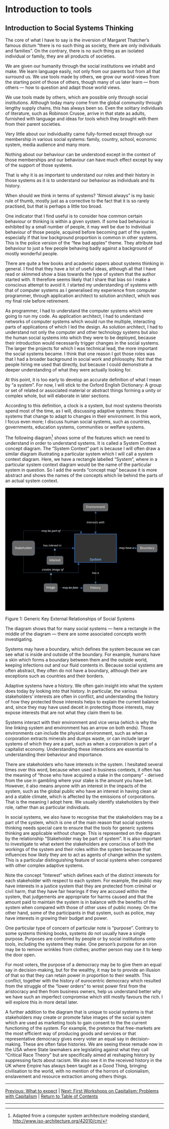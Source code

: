# Introduction to tools

## Introduction to Social Systems Thinking

The core of what I have to say is the inversion of Margaret Thatcher’s famous dictum “there is no such thing as society, there are only individuals and families”.
On the contrary, there is no such thing as an isolated individual or family, they are all products of societies.

We are given our humanity through the social institutions we inhabit and make. We learn language easily, not only from our parents but from all that surround us. We use tools made by others, we grow our world-views from the starting point of those of others, though many of us later learn — from others — how to question and adapt those world views.

We use tools made by others, which are possible only through social institutions. Although today many come from the global community through lengthy supply chains, this has always been so. Even the solitary individuals of literature, such as Robinson Crusoe, arrive in that state as adults, furnished with language and ideas for tools which they brought with them from their parent societies.

Very little about our individuality came fully-formed except through our membership in various social systems: family, country, school, economic system, media audience and many more.

Nothing about our behaviour can be understood except in the context of those memberships and our behaviour can have much effect except by way of the support of those systems.

That is why it is as important to understand our roles and their history in those systems as it is to understand our behaviour as individuals and its history.

When should we think in terms of systems? “Almost always” is my basic rule of thumb, mostly just as a corrective to the fact that it is so rarely practised, but that  is perhaps a little too broad.

One indicator that I find useful is to consider how common certain behaviour or thinking is within a given system. If some bad behaviour is exhibited by a small number of people, it may well be due to individual behaviour of those people, acquired before becoming part of the system, especially if that low background proportion is common in other systems. This is the police version of the “few bad apples” theme. They attribute bad behaviour to just a few people behaving badly against a background of mostly wonderful people.


There are quite a few books and academic papers about systems thinking in general. I find that they have a lot of useful ideas, although all that I have read or skimmed show a bias towards the type of system that the author started with. It therefore seems likely that I share that bias so I make a conscious attempt to avoid it. I started my understanding of systems with that of computer systems as I generalised my experience from computer programmer, through application architect to solution architect, which was my final role before retirement.

As programmer, I had to understand the computer systems which were going to run my code. As application architect, I had to understand networks of computer systems which would run the multiple, interacting parts of applications of which I led the design. As solution architect, I had to understand not only the computer and other technology systems but also the human social systems into which they were to be deployed, because their introduction would necessarily trigger changes in the social systems. The larger the projects for which I was technical lead, the more important the social systems became. I think that one reason I got those roles was that I had a broader background in social work and philosophy. Not that the people hiring me used that directly, but because I could demonstrate a deeper understanding of what they were actually looking for.

At this point, it is too early to develop an accurate definition of what I mean by “a system”. For now, I will stick to the Oxford English Dictionary: A group or set of related or associated material or abstract things forming a unity or complex whole, but will elaborate in later sections.

According to this definition, a clock is a system, but most systems theorists spend most of the time, as I will, discussing adaptive systems: those systems that change to adapt to changes in their environment. In this work, I focus even more; I discuss human social systems, such as countries, governments, education systems, communities or welfare systems.

The following diagram[^fn1] shows some of the features which we need to understand in order to understand systems. It is called a System Context concept diagram. The “System Context” part is because I will often draw a similar diagram illustrating a particular system which I will call a system context diagram. Here, we have a rectangle labelled “System”, where in a particular system context diagram would be the name of the particular system in question. So I add the words “concept map” because it is more abstract and shows the names of the concepts which lie behind the parts of an actual system context.

<img src="/assets/images/Abstract System Context diagram.jpg" alt="System Context Concept Map - details in text" class=diagram />

Figure 1: Generic Key External Relationships of Social Systems

The diagram shows that for many social systems — here a rectangle in the middle of the diagram — there are some associated concepts worth investigating.

Systems may have a boundary, which defines the system because we can see what is inside and outside of the boundary. For example, humans have a skin which forms a boundary between them and the outside world, keeping infections out and our fluid contents in. Because social systems are often abstract, they often do not have a boundary, although their are exceptions such as countries and their borders.

Adaptive systems have a history. We often gain insight into what the system does today by looking into that history. In particular, the various stakeholders’ interests are often in conflict, and understanding the history of how they protected  those interests helps to explain the current balance and, since they may have used deceit in protecting those interests, may expose interests that are not what they claim them to be.

Systems interact with their environment and vice versa (which is why the line linking system and environment has an arrow on both ends). Those environments can include the physical environment, such as when a corporation extracts minerals and dumps waste, or can include larger systems of which they are a part, such as when a corporation is part of a capitalist economy. Understanding these interactions are essential to understanding their behaviour and importance.

There are stakeholders who have interests in the system. I hesitated several times over this word, because when used in business contexts, it often has the meaning of “those who have acquired a stake in the company” - derived from the use in gambling where your stake is the amount you have bet. However, it also means anyone with an interest in the impacts of the system, such as the global public who have an interest in having clean air and a stable climate, which is affected by the emissions of corporations. That is the meaning I adopt here. We usually identify stakeholders by their role, rather than as particular individuals.

In social systems, we also have to recognise that the stakeholders may be a part of the system, which is one of the main reason that social systems thinking needs special care to ensure that the tools for generic systems thinking are applicable without change. This is represented on the diagram by the relationship “Stakeholder may be part of system”. It is also important to investigate to what extent the stakeholders are conscious of both the workings of the system and their roles within the system because that influences how likely they are to act as agents of change within the system. This is a particular distinguishing feature of social systems when compared with other complex adaptive systems.

Note the concept “Interest” which defines each of the distinct interests for each stakeholder with respect to each system. For example, the public may have interests in a justice system that they are protected from criminal or civil harm, that they have fair hearings if they are accused within the system, that judgements are appropriate for harms caused and that the amount paid to maintain the system is in balance with the benefits of the system when compared with those of other uses of public money. On the other hand, some of the participants in that system, such as police, may have interests in growing their budget and power.

One particular type of concern of particular note is “purpose”. Contrary to some systems thinking books, systems do not usually have a single purpose. Purposes are conferred by people or by social institutions onto tools, including the systems they make. One person’s purpose for an iron may be to remove wrinkles from clothes; another person may use it to keep the door open.

For most voters, the purpose of a democracy may be to give them an equal say in decision-making, but for the wealthy, it may be to provide an illusion of that so that they can retain power in proportion to their wealth. This conflict, together with the history of eurocentric democracy which resulted from the struggle of the “lower orders” to wrest power first from the aristocracy and then from business owners, help us understand better why we have such an imperfect compromise which still mostly favours the rich. I will explore this in more detail later.

A further addition to the diagram that is unique to social systems is that stakeholders may create or promote false images of the social system which are used as marketing tools to gain consent to the the current functioning of the system. For example, the pretence that free-markets are the most efficient way of producing goods and services or that representative democracy gives every voter an equal say in decision-making. These are often false histories. We are seeing these remade now in the USA where State lawmakers are legislating against what they call “Critical Race Theory” but are specifically aimed at reshaping history by suppressing facts about racism. We also see it in the received history in the UK where Empire has always been taught as a Good Thing, bringing civilisation to the world, with no mention of the horrors of colonialism, enslavement and resource extraction among others things.

***
[Previous: What to expect](whatexpect) \| [Next: First Workshops on Capitalism: Problems with Capitalism](basicbsdetection) \| [Return to Table of Contents](./index)

***

[^fn1]: Adapted from a computer system architecture modeling standard,  http://www.iso-architecture.org/42010/cm/
